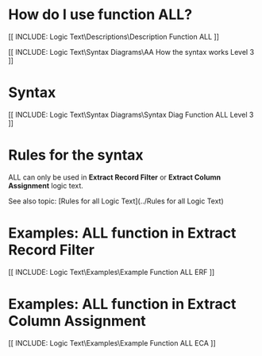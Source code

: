 
# How do I use function ALL? 

[[ INCLUDE: Logic Text\Descriptions\Description Function ALL ]]

[[ INCLUDE: Logic Text\Syntax Diagrams\AA How the syntax works Level 3 ]]

# Syntax 

[[ INCLUDE: Logic Text\Syntax Diagrams\Syntax Diag Function ALL Level 3 ]]

# Rules for the syntax 

ALL can only be used in **Extract Record Filter** or **Extract Column Assignment** logic text.

See also topic: [Rules for all Logic Text](../Rules for all Logic Text) 

# Examples: ALL function in Extract Record Filter 

[[ INCLUDE: Logic Text\Examples\Example Function ALL ERF ]]

# Examples: ALL function in Extract Column Assignment 

[[ INCLUDE: Logic Text\Examples\Example Function ALL ECA ]]

